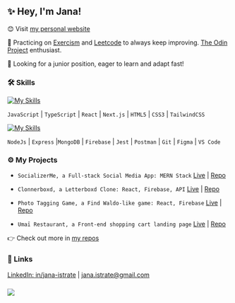 ## ✨ Hey, I'm Jana!

😊 Visit [my personal website](https://www.janaistrate.com/) 

🥰 Practicing on [Exercism](https://exercism.org/profiles/janaiscoding) and [Leetcode](https://leetcode.com/janaiscoding) to always keep improving. [The Odin Project](https://www.theodinproject.com/) enthusiast.

👀 Looking for a junior position, eager to learn and adapt fast!

### 🛠  Skills
[![My Skills](https://skillicons.dev/icons?i=js,ts,react,nextjs,html,css,tailwind)](https://skillicons.dev)

`JavaScript` | `TypeScript` | `React` | `Next.js` | `HTML5` | `CSS3` | `TailwindCSS` 

[![My Skills](https://skillicons.dev/icons?i=nodejs,express,mongodb,firebase,jest,postman,git,figma,vscode)](https://skillicons.dev)

 `NodeJs` | `Express` |`MongoDB` | `Firebase` | `Jest` | `Postman` | `Git` | `Figma` | `VS Code`

### ⚙️ My Projects

* `SocializerMe, a Full-stack Social Media App: MERN Stack`  [Live](https://socializerme.vercel.app/) | [Repo](https://github.com/janaiscoding/socializer) 
 
* `Clonnerboxd, a Letterboxd Clone: React, Firebase, API` [Live](https://clonnerboxd.web.app/) | [Repo](https://github.com/janaiscoding/letterboxd-clone)
 
* `Photo Tagging Game, a Find Waldo-like game: React, Firebase`  [Live](https://a-photo-tagging-app.web.app/) | [Repo](https://github.com/janaiscoding/photo-tagging-app) 
 
* `Umaī Restaurant, a Front-end shopping cart landing page` [Live](https://umai-restaurant.web.app/) | [Repo](https://github.com/janaiscoding/shopping-cart) 

👉 Check out more in [my repos](https://github.com/janaiscoding?tab=repositories) 

### 🔗 Links
[LinkedIn: in/jana-istrate](https://www.linkedin.com/in/jana-istrate/) | [jana.istrate@gmail.com](mailto:jana.istrate@gmail.com) 


### 
![](https://komarev.com/ghpvc/?username=janaiscoding&style=for-the-badge)

